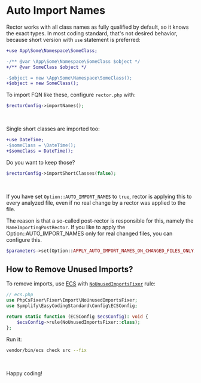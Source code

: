 # Auto Import Names

Rector works with all class names as fully qualified by default, so it knows the exact types. In most coding standard, that's not desired behavior, because short version with `use` statement is preferred:

```diff
+use App\Some\Namespace\SomeClass;

-/** @var \App\Some\Namespace\SomeClass $object */
+/** @var SomeClass $object */

-$object = new \App\Some\Namespace\SomeClass();
+$object = new SomeClass();
```


To import FQN like these, configure `rector.php` with:

```php
$rectorConfig->importNames();
```

<br>

Single short classes are imported too:

```diff
+use DateTime;
-$someClass = \DateTime();
+$someClass = DateTime();
```

Do you want to keep those?

```php
$rectorConfig->importShortClasses(false);
```

<br>

If you have set `Option::AUTO_IMPORT_NAMES` to `true`, rector is applying this to every analyzed file, even if no real change by a rector was applied to the file.

The reason is that a so-called post-rector is responsible for this, namely the `NameImportingPostRector`.
If you like to apply the Option::AUTO_IMPORT_NAMES only for real changed files, you can configure this.

```php
$parameters->set(Option::APPLY_AUTO_IMPORT_NAMES_ON_CHANGED_FILES_ONLY, true);
```

## How to Remove Unused Imports?

To remove imports, use [ECS](https://github.com/symplify/easy-coding-standard) with [`NoUnusedImportsFixer`](https://github.com/FriendsOfPHP/PHP-CS-Fixer/blob/2.18/doc/rules/import/no_unused_imports.rst) rule:

```php
// ecs.php
use PhpCsFixer\Fixer\Import\NoUnusedImportsFixer;
use Symplify\EasyCodingStandard\Config\ECSConfig;

return static function (ECSConfig $ecsConfig): void {
    $ecsConfig->rule(NoUnusedImportsFixer::class);
};
```

Run it:

```bash
vendor/bin/ecs check src --fix
```

<br>

Happy coding!

